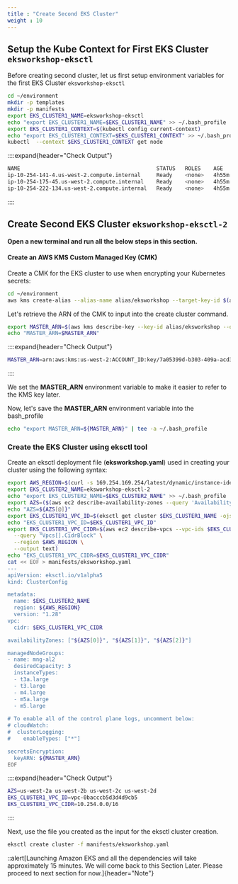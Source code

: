 ```yaml
---
title : "Create Second EKS Cluster"
weight : 10
---
```


## Setup the Kube Context for First EKS Cluster `eksworkshop-eksctl`

Before creating second cluster, let us first setup environment variables for the first EKS Cluster `eksworkshop-eksctl`

```bash
cd ~/environment
mkdir -p templates
mkdir -p manifests
export EKS_CLUSTER1_NAME=eksworkshop-eksctl
echo "export EKS_CLUSTER1_NAME=$EKS_CLUSTER1_NAME" >> ~/.bash_profile
export EKS_CLUSTER1_CONTEXT=$(kubectl config current-context)
echo "export EKS_CLUSTER1_CONTEXT=$EKS_CLUSTER1_CONTEXT" >> ~/.bash_profile
kubectl  --context $EKS_CLUSTER1_CONTEXT get node
```
::::expand{header="Check Output"}
```bash
NAME                                           STATUS   ROLES    AGE     VERSION
ip-10-254-141-4.us-west-2.compute.internal     Ready    <none>   4h55m   v1.28.1-eks-43840fb
ip-10-254-175-45.us-west-2.compute.internal    Ready    <none>   4h55m   v1.28.1-eks-43840fb
ip-10-254-222-134.us-west-2.compute.internal   Ready    <none>   4h55m   v1.28.1-eks-43840fb
```
::::


## Create Second EKS Cluster `eksworkshop-eksctl-2`

**Open a new terminal and run all the below steps in this section.**

#### Create an AWS KMS Custom Managed Key (CMK) 

Create a CMK for the EKS cluster to use when encrypting your Kubernetes secrets:

```bash
cd ~/environment
aws kms create-alias --alias-name alias/eksworkshop --target-key-id $(aws kms create-key --query KeyMetadata.Arn --output text)
```

Let's retrieve the ARN of the CMK to input into the create cluster command.

```bash
export MASTER_ARN=$(aws kms describe-key --key-id alias/eksworkshop --query KeyMetadata.Arn --output text)
echo "MASTER_ARN=$MASTER_ARN"
```
::::expand{header="Check Output"}
```bash
MASTER_ARN=arn:aws:kms:us-west-2:ACCOUNT_ID:key/7a05399d-b303-409a-acd3-5f1dafa5ff82
```
::::

We set the **MASTER_ARN** environment variable to make it easier to refer to the KMS key later.

Now, let's save the **MASTER_ARN** environment variable into the bash_profile

```bash
echo "export MASTER_ARN=${MASTER_ARN}" | tee -a ~/.bash_profile
```

### Create the EKS Cluster using eksctl tool

Create an eksctl deployment file (**eksworkshop.yaml**) used in creating your cluster using the following syntax:

```bash
export AWS_REGION=$(curl -s 169.254.169.254/latest/dynamic/instance-identity/document | jq -r '.region')
export EKS_CLUSTER2_NAME=eksworkshop-eksctl-2
echo "export EKS_CLUSTER2_NAME=$EKS_CLUSTER2_NAME" >> ~/.bash_profile
export AZS=($(aws ec2 describe-availability-zones --query 'AvailabilityZones[].ZoneName' --output text --region $AWS_REGION))
echo "AZS=${AZS[@]}"
export EKS_CLUSTER1_VPC_ID=$(eksctl get cluster $EKS_CLUSTER1_NAME -ojson | jq -r '.[0]["ResourcesVpcConfig"]["VpcId"]')
echo "EKS_CLUSTER1_VPC_ID=$EKS_CLUSTER1_VPC_ID"
export EKS_CLUSTER1_VPC_CIDR=$(aws ec2 describe-vpcs --vpc-ids $EKS_CLUSTER1_VPC_ID \
  --query "Vpcs[].CidrBlock" \
  --region $AWS_REGION \
  --output text)
echo "EKS_CLUSTER1_VPC_CIDR=$EKS_CLUSTER1_VPC_CIDR"
cat << EOF > manifests/eksworkshop.yaml
---
apiVersion: eksctl.io/v1alpha5
kind: ClusterConfig

metadata:
  name: $EKS_CLUSTER2_NAME
  region: ${AWS_REGION}
  version: "1.28"
vpc:
  cidr: $EKS_CLUSTER1_VPC_CIDR

availabilityZones: ["${AZS[0]}", "${AZS[1]}", "${AZS[2]}"]

managedNodeGroups:
- name: mng-al2
  desiredCapacity: 3
  instanceTypes:
  - t3a.large
  - t3.large
  - m4.large
  - m5a.large
  - m5.large
  
# To enable all of the control plane logs, uncomment below:
# cloudWatch:
#  clusterLogging:
#    enableTypes: ["*"]

secretsEncryption:
  keyARN: ${MASTER_ARN}
EOF
```

::::expand{header="Check Output"}
```bash
AZS=us-west-2a us-west-2b us-west-2c us-west-2d
EKS_CLUSTER1_VPC_ID=vpc-0bacccb5d3d4d9cb5
EKS_CLUSTER1_VPC_CIDR=10.254.0.0/16
```
::::

Next, use the file you created as the input for the eksctl cluster creation.


```bash
eksctl create cluster -f manifests/eksworkshop.yaml
```

::alert[Launching Amazon EKS and all the dependencies will take approximately 15 minutes. We will come back to this Section Later. Please proceed to next section for now.]{header="Note"}
